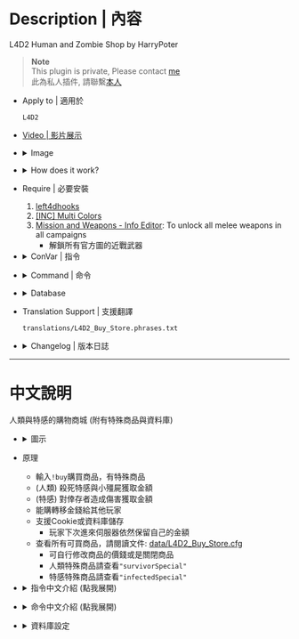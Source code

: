 # Description | 內容
L4D2 Human and Zombie Shop by HarryPoter

> __Note__ <br/>
This plugin is private, Please contact [me](/#私人插件列表-private-plugins-list)<br/>
此為私人插件, 請聯繫[本人](/#私人插件列表-private-plugins-list)

* Apply to | 適用於
	```
	L4D2
	```

* [Video | 影片展示](https://youtu.be/LP0ALxlbaZE)

* <details><summary>Image</summary>

	<br/>![L4D2_Buy_Store_1](image/L4D2_Buy_Store_1.jpg)
	<br/>![L4D2_Buy_Store_2](image/L4D2_Buy_Store_2.jpg)
	<br/>![L4D2_Buy_Store_3](image/L4D2_Buy_Store_3.jpg)
	<br/>![L4D2_Buy_Store_4](image/L4D2_Buy_Store_4.jpg)
	<br/>![L4D2_Buy_Store_5](image/L4D2_Buy_Store_5.jpg)
	<br/>![L4D2_Buy_Store_6](image/L4D2_Buy_Store_6.jpg)
</details>

* <details><summary>How does it work?</summary>

	* Type ```!buy``` in chatbox, buy anything you want, have special items
	* (Survivor) Killing zombies and infected to earn credits
	* (Infected) Doing Damage to survivors to earn credits
	* Save player's credits to server. (Support Cookie & Database)
		* Player will can keep credits even if server restart or player disconnect from server
	* To see all items, pleace check: [data/L4D2_Buy_Store.cfg](data/L4D2_Buy_Store.cfg)
		* You can modify item price or disable item
		* Survivor Special items, check ```"survivorSpecial"```
		* Infected Special items, check ```"infectedSpecial"```
</details>

* Require | 必要安裝
	1. [left4dhooks](https://forums.alliedmods.net/showthread.php?t=321696)
	2. [[INC] Multi Colors](https://github.com/fbef0102/L4D1_2-Plugins/releases/tag/Multi-Colors)
	3. [Mission and Weapons - Info Editor](https://forums.alliedmods.net/showthread.php?t=310586): To unlock all melee weapons in all campaigns
		* 解鎖所有官方圖的近戰武器

* <details><summary>ConVar | 指令</summary>

	* cfg/sourcemod/L4D2_Buy_Store.cfg
		```php
		// Numbers of real survivor and infected player require to active this plugin.
		sm_shop_player_require "4"

		// If 1, use CookiesCached to save player money. Otherwise, the money will not be saved if player leaves the server.
		sm_shop_CookiesCached_enable "1"

		// Database to save money to.
		// Empty = don't connect to database
		// (MySQL & SQLite supported)
		sm_shop_database ""

		// Maximum money limit. (Money saved when map change/leaving server)
		sm_shop_max_money_limit "32000"

		// Disable Survivor Shop after survivors have left start safe area over X seconds. (0=Survivor Shop available anytime)
		sm_shop_survivor_disable_time "0"

		// Cold Down Time in seconds a survivor player can not buy again after player buys item. (0=No Cold Down).
		sm_shop_survivor_cooltime_block "5.0"

		// Giving money for killing a boomer  (0=off)
		sm_shop_boomerkilled "10"

		// Giving money for killing a charger  (0=off)
		sm_shop_chargerkilled "30"

		// Giving money for killing a smoker  (0=off)
		sm_shop_smokerkilled "20"

		// Giving money for killing a hunter  (0=off)
		sm_shop_hunterkilled "20"

		// Giving money for killing a jockey  (0=off)
		sm_shop_jockeykilled "25"

		// Giving money for killing a spitter  (0=off)
		sm_shop_spitterkilled "10"

		// Giving money on tank death, money = hurting tank hp ÷ this value (0=off)
		sm_shop_tank_hurt "100"

		// Giving money for killing a witch  (0=off)
		sm_shop_witchkilled "80"

		// Giving money for killing a zombie  (0=off)
		sm_shop_zombiekilled "1"

		// If 1, Giving money for healing people with kit (Money=Amount of health restored)
		sm_shop_heal_teammate "1"

		// Giving money for saving people with defibrillator  (0=off)
		sm_shop_defi_save "200"

		// Giving money for saving incapacitated people. (No Hanging from legde) (0=off)
		sm_shop_help_teammate_save "30"

		// If 1, decrease money if survivor friendly fire each other. (1 hp = 1 credit)
		sm_shop_survivor_TK_enable "1"

		// Giving money to each alive survivor for mission accomplished award (non-final). (0=off)
		sm_shop_stage_complete "400"

		// Giving money to each alive survivor for mission accomplished award (final). (0=off)
		sm_shop_final_mission_complete "3000"

		// Reduce money to each survivor player for mission lost (0=off)
		sm_shop_survivor_mission_lost "300"

		// Changes how 'You got credits by killing infected' Message displays. (0: Disable, 1:In chat, 2: In Hint Box, 3: In center text)
		sm_shop_kill_infected_announce_type "1"

		// "Changes how 'You got credits by helping teammate' Message displays. (0: Disable, 1:In chat, 2: In Hint Box, 3: In center text)
		sm_shop_help_teammate_announce_type "1"

		// If 1, Enable shop for infected.
		sm_shop_infected_enable "1"

		// Infected Shop available after survivors have left start safe area over X seconds. (0=Infected Shop available anytime)
		sm_shop_infected_open_time "10"

		// Cold Down Time in seconds an infected player can not buy again after player buys item. (0=No Cold Down).
		sm_shop_infected_cooltime_block "30.0"

		// Giving money for incapacitating a survivor. (No Hanging from legde) (0=off)
		sm_shop_infected_survivor_incap "30"

		// Giving money for killing a survivor. (0=off)
		sm_shop_infected_survivor_killed "100"

		// Giving money to each infected player for wiping out survivors. (0=off)
		sm_shop_infected_mission_lost "300"

		// Reduce money if tank players lose control and become AI tank. (0=off)
		sm_shop_tank_lost_control "1500"
		```
</details>

* <details><summary>Command | 命令</summary>

	* **Open shop menu**
		```php
		say "b"
		sm_shop
		sm_buy
		sm_b
		sm_money
		sm_purchase
		sm_market
		sm_item
		sm_items
		sm_credit
		sm_credits
		```

	* **Buy item short command list**
		```php
		Weapon
		{
			"!buy pistol" 				-> Pistol
			"!buy pistol_magnum"		-> Magnum
			"!buy pumpshotgun"			-> Pumpshotgun
			"!buy shotgun_chrome"		-> Chrome Shotgun
			"!buy smg"					-> Smg
			"!buy smg_silenced"			-> Silenced Smg
			"!buy smg_mp5"				-> MP5
			"!buy rifle"				-> Rifle
			"!buy rifle_ak47"			-> AK47
			"!buy rifle_desert"			-> Desert Rifle
			"!buy rifle_sg552"			-> SG552
			"!buy shotgun_spas"			-> Spas Shotgun
			"!buy autoshotgun"			-> Autoshotgun
			"!buy hunting_rifle"		-> Hunting Rifle
			"!buy sniper_military"		-> Military Sniper
			"!buy sniper_scout"			-> SCOUT
			"!buy sniper_awp"			-> AWP
			"!buy rifle_m60"			-> M60 Machine Gun
			"!buy grenade_launcher"		-> Grenade Launcher
		}

		Melee
		{
			"!buy chainsaw"				-> Chainsaw
			"!buy baseball_bat"			-> Baseball Bat
			"!buy cricket_bat"			-> Cricket Bat
			"!buy crowbar"				-> Crowbar
			"!buy electric_guitar"		-> Electric Guitar
			"!buy fireaxe"				-> Fire Axe
			"!buy frying_pan"			-> Frying Pan
			"!buy katana"				-> Katana
			"!buy machete"				-> Machete
			"!buy tonfa"				-> Tonfa
			"!buy golfclub"				-> Golf Club
			"!buy knife"				-> Knife
			"!buy pitchfork"			-> Pitchfork
			"!buy shovel"				-> Shovel
		}

		Medic and Throwable
		{
			"!buy health_100"			-> Health+100
			"!buy defibrillator"		-> Defibrillator
			"!buy first_aid_kit"		-> First Aid Kit
			"!buy pain_pills"			-> Pain Pill
			"!buy adrenaline"			-> Adrenaline
			"!buy pipe_bomb"			-> Pipe Bomb
			"!buy molotov"				-> Molotov
			"!buy vomitjar"				-> Vomitjar
		}

		Other
		{
			"!buy ammo"								-> Ammo
			"!buy laser_sight"						-> Laser Sight
			"!buy incendiary_ammo"					-> Incendiary Ammo
			"!buy explosive_ammo"					-> Explosive Ammo
			"!buy weapon_upgradepack_incendiary"	-> Incendiary Pack
			"!buy weapon_upgradepack_explosive"		-> Explosive Pack
			"!buy propanetank"						-> Propane Tank
			"!buy oxygentank"						-> Oxygen Tank
			"!buy fireworkcrate"					-> Firework Crate
			"!buy gascan"							-> Gascan
			"!buy cola_bottles"						-> Cola Bottles
			"!buy gnome"							-> Gnome
		}

		Survivor Special
		{
			"!buy fire"						-> Fire Yourself
			"!buy boom"						-> Drop Pipebomb
			"!buy adrenaline_power"			-> Gain Adrenaline Power
			"!buy revive"					-> Save Yourself
			"!buy fire_infeceted"			-> All Infected Gets On Fire
			"!buy teleport"					-> Teleport to teammate
			"!buy infinite_ammo"			-> Infinite Ammo
			"!buy no_ff"					-> No Friendly Fire
			"!buy dead_eyes"				-> Dead-Eyes
			"!buy kill_commons"				-> Kill Commons
			"!buy Kill_Witches"				-> Kill Witches
			"!buy heal_survivors"			-> Heal Survivors
			"!buy god_mode"					-> God Mode
			"!buy jump_add_1"				-> Jump On Air +1
			"!buy slay_infected"			-> Slay Infected Attacker
			"!buy Respawn"					-> Respawn Alive
			"!buy freeze_infected"			-> Freeze-Infected
		}

		Infected Spawn
		{
			"!buy suicide" 	-> Suicide
			"!buy smoker" 	-> Smoker
			"!buy boomer" 	-> Boomer
			"!buy hunter" 	-> Hunter
			"!buy spitter" 	-> Spitter
			"!buy jockey" 	-> Jockey
			"!buy charger" 	-> Charger
			"!buy tank" 	-> Tank
		}

		Infected Special
		{
			"!buy health" 	-> Restore Health
			"!buy teleport" -> Teleport to survivor
			"!buy immune" 	-> Immune Everything
			"!buy horde" 	-> Zombie Horde
			"!buy witch" 	-> Witch
		}
		```

	* **repeat purchase item you bought last time**
		```php
		sm_repeatbuy
		sm_lastbuy
		```

	* **donate money to another player (Or use "Credits Transfer" in shop menu)**
		```php
		sm_pay <name> <money>
		sm_donate <name> <money>
		```

	* **See all players' or specific player's deposit**
		```php
		sm_inspectbank [name]
		sm_checkbank [name]
		sm_lookbank [name]
		sm_allbank [name]
		```

	* **Adm gives/reduces money (ADMFLAG_ROOT)**
		```php
		sm_givemoney <name> <+-money>
		sm_givecredit <name> <+-money>
		```

	* **Adm removes player's all money (ADMFLAG_ROOT)**
		```php
		sm_clearmoney <name>
		sm_deductmoney <name>
		```
</details>

* <details><summary>Database</summary>

	* Choose one of the following method to save money
		1. CookiesCached: Save player money locally via sourcemod data, set ```sm_shop_CookiesCached_enable "1"``` 
			```php
			//Cookies are saved to sourcemod/data/sqlite/clientprefs-sqlite.sq3
			```

		2. MySQL: Database across server, set ```sm_shop_database "shop"``` and write the following in ```sourcemod/configs/databases.cfg```
			```php
			// There would a data table named "Buy_Store_database" in database
			"shop"
			{
				"driver"			"mysql"
				"host"				"x.x.x.x"
				"database"			"yourdatabase"
				"user"				"youruser"
				"pass"				"yourpass"
				"port"				"yourport"
			}
			```
</details>

* Translation Support | 支援翻譯
	```
	translations/L4D2_Buy_Store.phrases.txt
	```

* <details><summary>Changelog | 版本日誌</summary>

	* v5.7 (2025-7-23)
	* v5.6 (2024-12-12)
	* v5.5 (2024-12-7)
		* Update data
		* Update translation
		* Update cvars
		* Support custom melee from custom map

	* v5.4 (2024-6-19)
		* Fix translation

	* v5.3 (2024-2-16)
		* Reduce money if tank players lose control
		* Update Cvars

	* v5.2 (2023-11-7)
		* Add repeat buy in survivor meanu and infected menu
		* Add data file, more convenient to edit item price

	* v5.1 (2023-4-28)
		* Optimize Code

	* v5.0 (2022-11-15)
		* Add short buy commands, directly buy item.
		* Repeat purchase item you bought last time.
		* Add Survivor/Infected Special items
		* Support Database
		* Points Transfer
</details>

- - - -
# 中文說明
人類與特感的購物商城 (附有特殊商品與資料庫)

* <details><summary>圖示</summary>

	<br/>![zho/L4D2_Buy_Store_1](image/zho/L4D2_Buy_Store_1.jpg)
	<br/>![zho/L4D2_Buy_Store_2](image/zho/L4D2_Buy_Store_2.jpg)
	<br/>![zho/L4D2_Buy_Store_3](image/zho/L4D2_Buy_Store_3.jpg)
	<br/>![zho/L4D2_Buy_Store_4](image/zho/L4D2_Buy_Store_4.jpg)
	<br/>![zho/L4D2_Buy_Store_5](image/zho/L4D2_Buy_Store_5.jpg)
	<br/>![zho/L4D2_Buy_Store_6](image/zho/L4D2_Buy_Store_6.jpg)
</details>

* 原理
	* 輸入```!buy```購買商品，有特殊商品
	* (人類) 殺死特感與小殭屍獲取金額
	* (特感) 對倖存者造成傷害獲取金額
	* 能購轉移金錢給其他玩家
	* 支援Cookie或資料庫儲存
		* 玩家下次進來伺服器依然保留自己的金額
	* 查看所有可買商品，請閱讀文件: [data/L4D2_Buy_Store.cfg](data/L4D2_Buy_Store.cfg)
		* 可自行修改商品的價錢或是關閉商品
		* 人類特殊商品請查看```"survivorSpecial"```
		* 特感特殊商品請查看```"infectedSpecial"```

* <details><summary>指令中文介紹 (點我展開)</summary>

	* cfg/sourcemod/L4D2_Buy_Store.cfg
		```php
		// 倖存者與特感隊伍必須有至少4位以上的真人玩家才會啟動插件
		sm_shop_player_require "4"

		// 為1時，使用 CookiesCached 儲存玩家金錢. 意思是說，下次開服時，玩家依然保留上次遊玩的金額
		sm_shop_CookiesCached_enable "1"

		// 資料庫設定
		// 留白 = 不使用資料庫
		// (支援 MySQL & SQLite)
		sm_shop_database ""

		// 最大能儲存的金額
		sm_shop_max_money_limit "32000"

		// 倖存者離開安全區域超過此秒數後不能再購買商品 (0=人類可以在任意時間點購買)
		sm_shop_survivor_disable_time "0"

		// 倖存者再次購買商品的冷卻時間 (0=無冷卻時間).
		sm_shop_survivor_cooltime_block "5.0"

		// 殺死 Boomer 獲得的金額 (0=關閉這項功能)
		sm_shop_boomerkilled "10"

		// 殺死 Charger 獲得的金額 (0=關閉這項功能)
		sm_shop_chargerkilled "30"

		// 殺死 Smoker 獲得的金額 (0=關閉這項功能)
		sm_shop_smokerkilled "20"

		// 殺死 Hunter 獲得的金額 (0=關閉這項功能)
		sm_shop_hunterkilled "20"

		// 殺死 Jockey 獲得的金額 (0=關閉這項功能)
		sm_shop_jockeykilled "25"

		// 殺死 Spitter 獲得的金額 (0=關閉這項功能)
		sm_shop_spitterkilled "10"

		// Tank死亡後給予有造成傷害的倖存者金錢，金額 = 造成Tank傷害 ÷ 此數值 (0=關閉這項功能)
		sm_shop_tank_hurt "100"

		// 殺死 Witch 獲得的金額 (0=關閉這項功能)
		sm_shop_witchkilled "80"

		// 殺死 普通感染者 獲得的金額 (0=關閉這項功能)
		sm_shop_zombiekilled "1"

		// 為1時，使用治療包療隊友，可以獲得金額 (獲得金額=治療回復的血量)
		sm_shop_heal_teammate "1"

		// 電擊器復活隊友 獲得的金額 (0=關閉這項功能)
		sm_shop_defi_save "200"

		// 拯救倒地的隊友(掛邊不算) 獲得的金額 (0=關閉這項功能)
		sm_shop_help_teammate_save "30"

		// 為1時，友傷會扣除金錢 (每造成1hp友傷扣減1元)
		sm_shop_survivor_TK_enable "1"

		// 過關進入安全室時，活著的倖存者獲得的金額 (非救援關卡). (0=關閉這項功能)
		sm_shop_stage_complete "400"

		// 過關進入救援載具時，活著的倖存者獲得的金額 (救援關卡). (0=關閉這項功能)
		sm_shop_final_mission_complete "3000"

		// 滅團之後倖存者扣除的金額
		sm_shop_survivor_mission_lost "300"

		// "你殺死XXX獲得XX元" 提示該如何顯示. (0: 不提示, 1: 聊天框, 2: 黑底白字框, 3: 螢幕正中間)
		sm_shop_kill_infected_announce_type "1"

		// "你幫助隊友獲得XX元" 提示該如何顯示. (0: 不提示, 1: 聊天框, 2: 黑底白字框, 3: 螢幕正中間)
		sm_shop_help_teammate_announce_type "1"

		// 為1時，特感也能購買商品
		sm_shop_infected_enable "1"

		// 特感玩家必須等人類出門安全區域超過此秒數後才能購買商品 (0=特感可以在任意時間點購買)
		sm_shop_infected_open_time "10"

		// 特感玩家再次購買商品的冷卻時間 (0=無冷卻時間).
		sm_shop_infected_cooltime_block "30.0"

		// 使倖存者倒地的特感玩家(掛邊不算) 獲得的金額 (0=關閉這項功能)
		sm_shop_infected_survivor_incap "30"

		// 殺死倖存者的特感玩家(掛邊不算) 獲得的金額 (0=關閉這項功能)
		sm_shop_infected_survivor_killed "100"

		// 滅團之後特感玩家獲得的金額 (0=關閉這項功能)
		sm_shop_infected_mission_lost "300"

		// Tank玩家失去控制權變成AI tank，將扣除金額. (0=關閉這項功能)
		sm_shop_tank_lost_control "1500"
		```
</details>

* <details><summary>命令中文介紹 (點我展開)</summary>

	* **開啟商城列表**
		```php
		say "b"
		sm_shop
		sm_buy
		sm_b
		sm_money
		sm_purchase
		sm_market
		sm_item
		sm_items
		sm_credit
		sm_credits
		```

	* **直接購買商品短名列表**
		```php
		快速購買武器
		{
			"!buy pistol" 				-> 手槍
			"!buy pistol_magnum"		-> 沙漠之鷹
			"!buy pumpshotgun"			-> 木製霰彈槍
			"!buy shotgun_chrome"		-> 鐵製霰彈槍
			"!buy smg"					-> 機槍
			"!buy smg_silenced"			-> 消音機槍
			"!buy smg_mp5"				-> MP5衝鋒槍
			"!buy rifle"				-> 步槍
			"!buy rifle_ak47"			-> AK47
			"!buy rifle_desert"			-> 三連發步槍
			"!buy rifle_sg552"			-> SG552步槍
			"!buy shotgun_spas"			-> 戰鬥霰彈槍
			"!buy autoshotgun"			-> 連發霰彈槍
			"!buy hunting_rifle"		-> 獵槍
			"!buy sniper_military"		-> 軍用狙擊槍
			"!buy sniper_scout"			-> SCOUT狙擊槍
			"!buy sniper_awp"			-> AWP
			"!buy rifle_m60"			-> 殲滅者 M60
			"!buy grenade_launcher"		-> 榴彈發射器
		}

		快速購買近戰武器
		{
			"!buy chainsaw"				-> 奪魂鋸
			"!buy baseball_bat"			-> 球棒
			"!buy cricket_bat"			-> 板球拍
			"!buy crowbar"				-> 鐵撬
			"!buy electric_guitar"		-> 電吉他
			"!buy fireaxe"				-> 斧頭
			"!buy frying_pan"			-> 平底鍋
			"!buy katana"				-> 武士刀
			"!buy machete"				-> 開山刀
			"!buy tonfa"				-> 警棍
			"!buy golfclub"				-> 高爾夫球棒
			"!buy knife"				-> 小刀
			"!buy pitchfork"			-> 草叉
			"!buy shovel"				-> 鐵鏟
		}

		快速購買醫療與投擲物品
		{
			"!buy health_100"			-> 生命值+100
			"!buy defibrillator"		-> 電擊器
			"!buy first_aid_kit"		-> 治療包
			"!buy pain_pills"			-> 止痛藥丸
			"!buy adrenaline"			-> 腎上腺素
			"!buy pipe_bomb"			-> 土製炸彈
			"!buy molotov"				-> 火瓶
			"!buy vomitjar"				-> 膽汁
		}

		快速購買其他物品
		{
			"!buy ammo"								-> 彈藥補給
			"!buy laser_sight"						-> 雷射裝置
			"!buy incendiary_ammo"					-> 火焰子彈
			"!buy explosive_ammo"					-> 高爆子彈
			"!buy weapon_upgradepack_incendiary"	-> 火焰包
			"!buy weapon_upgradepack_explosive"		-> 高爆彈
			"!buy propanetank"						-> 瓦斯桶
			"!buy oxygentank"						-> 氧氣罐
			"!buy fireworkcrate"					-> 煙火盒
			"!buy gascan"							-> 汽油
			"!buy cola_bottles"						-> 可樂瓶
			"!buy gnome"							-> 精靈小矮人
		}

		快速購買人類特殊物品
		{
			"!buy fire"						-> 振火神通
			"!buy boom"						-> 爆爆王
			"!buy adrenaline_power"			-> 注射興奮劑
			"!buy revive"					-> 拯救自己
			"!buy fire_infeceted"			-> 炎之呼吸
			"!buy teleport"					-> 飛雷神之術
			"!buy infinite_ammo"			-> 無限子彈
			"!buy no_ff"					-> 不會造成與受到友傷
			"!buy dead_eyes"				-> 心靈透視
			"!buy kill_commons"				-> 殺死所有普通殭屍
			"!buy kill_witches"				-> 殺死所有Witch
			"!buy heal_survivors"			-> Heal Survivors
			"!buy heal_survivors"			-> 團隊治癒+100
			"!buy jump_add_1"				-> 超級瑪利歐, 空中跳躍+1
			"!buy slay_infected"			-> 處死攻擊你的特感
			"!buy respawn"					-> 魔法卡: 死者甦醒
			"!buy freeze_Infected"			-> 冰凍世界
		}

		快速購買特感種類
		{
			"!buy suicide" 	-> 自殺
			"!buy smoker" 	-> Smoker
			"!buy boomer" 	-> Boomer
			"!buy hunter" 	-> Hunter
			"!buy spitter" 	-> Spitter
			"!buy jockey" 	-> Jockey
			"!buy charger" 	-> Charger
			"!buy tank" 	-> Tank
		}

		快速購買特感特殊物品
		{
			"!buy health" 	-> 恢復一定血量
			"!buy teleport" -> 異時空傳送門 (Tank不能購買)
			"!buy immune" 	-> God 上帝模式
			"!buy horde" 	-> 屍潮降臨
			"!buy witch" 	-> 召喚Witch
		}
		```

	* **重複購買上次的商品**
		```php
		sm_repeatbuy
		sm_lastbuy
		```

	* **捐贈金額給其他人 (或在商城列表使用"金錢轉移")**
		```php
		sm_pay <玩家名稱> <金錢>
		sm_donate <玩家名稱> <金錢>
		```

	* **查看所有玩家的銀行儲值**
		```php
		sm_inspectbank [name]
		sm_checkbank [name]
		sm_lookbank [name]
		sm_allbank [name]
		```

	* **管理員打錢 (權限：ADMFLAG_ROOT)**
		```php
		sm_givemoney <玩家名稱> <+-金錢>
		sm_givecredit <玩家名稱> <+-金錢>
		```

	* **管理員沒收玩家的金錢 (權限：ADMFLAG_ROOT)**
		```php
		sm_clearmoney <玩家名稱>
		sm_deductmoney <玩家名稱>
		```
</details>

* <details><summary>資料庫設定</summary>

	* 以下方法二選一
		1. CookiesCached: 能幫玩家儲值金額到本地sourcemod庫上，開啟指令 ```sm_shop_CookiesCached_enable "1"```
			```php
			// 數據儲存於sourcemod/data/sqlite/clientprefs-sqlite.sq3
			```

		2. MySQL: 跨伺服器儲值金額，設定指令 ```sm_shop_database "shop"```，然後設定文件 ```sourcemod/configs/databases.cfg```
			```php
			// 資料庫中自動創建表格，名稱是 "Buy_Store_database"
			"shop"
			{
				"driver"			"mysql"
				"host"				"x.x.x.x"
				"database"			"yourdatabase"
				"user"				"youruser"
				"pass"				"yourpass"
				"port"				"yourport"
			}
			```
</details>



